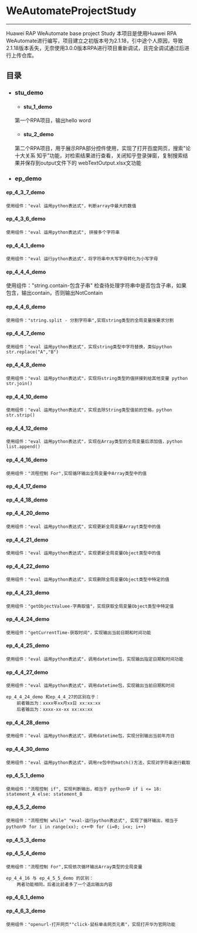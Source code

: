 # WeAutomateProjectStudy
***
Huawei RAP WeAutomate base project Study
本项目是使用Huawei RPA WeAutomate进行编写，项目建立之初版本号为2.1.18，引中途个人原因，导致2.1.18版本丢失，无奈使用3.0.0版本RPA进行项目重新调试，且完全调试通过后进行上传仓库。

## 目录


* ### stu_demo
    * #### stu_1_demo
    第一个RPA项目，输出hello word

    * #### stu_2_demo
    第二个RPA项目，用于展示RPA部分控件使用，实现了打开百度网页，搜索"论十大关系 知乎”功能，对检索结果进行查看，关闭知乎登录弹窗，复制搜索结果并保存到output文件下的 webTextOutput.xlsx文功能

- ###  ep_demo


#### ep_4_3_7_demo
    使用组件："eval 运用python表达式"，判断array中最大的数值

#### ep_4_3_6_demo
    使用组件："eval 运用python表达式", 拼接多个字符串

#### ep_4_4_1_demo
    使用组件："eval 运行python表达式"，将字符串中大写字母转化为小写字母

#### ep_4_4_4_demo
   使用组件："string.contain-包含子串" 检查待处理字符串中是否包含子串，如果包含，输出contain，否则输出NotContain

#### ep_4_4_6_demo
    使用组件："string.split - 分割字符串",实现string类型的全局变量按要求分割


#### ep_4_4_7_demo
    使用组件："eval 运用python表达式"，实现string类型中字符替换，类似python str.replace("A","B")

#### ep_4_4_8_demo
    使用组件："eval 运用python表达式"，实现将string类型的值拼接到给其他变量 python str.join()

#### ep_4_4_10_demo
    使用组件："eval 运用python表达式"，实现去除String类型值前的空格，python str.strip()

#### ep_4_4_12_demo
    使用组件："eval 运用python表达式"，实现在Array类型的全局变量后添加值，python list.append()

#### ep_4_4_16_demo
    使用组件："流程控制 For",实现循环输出全局变量中Array类型中的值

#### ep_4_4_17_demo

#### ep_4_4_18_demo


#### ep_4_4_20_demo
    使用组件："eval 运用python表达式"，实现更新全局变量Arrayt类型中的值
#### ep_4_4_21_demo
    使用组件："eval 运用python表达式"，实现更新全局变量Object类型中的值

#### ep_4_4_22_demo
    使用组件："eval 运用python表达式"，实现删除全局变量Object类型中特定的值

#### ep_4_4_23_demo
    使用组件："getObjectValuee-字典取值"，实现获取全局变量Object类型中特定值
    
#### ep_4_4_24_demo
    使用组件："getCurrentTime-获取时间"，实现输出当前日期和时间功能

#### ep_4_4_25_demo
    使用组件："eval 运用python表达式"，调用datetime包，实现输出指定日期和时间功能

#### ep_4_4_27_demo
    使用组件："eval 运用python表达式"，调用datetime包，实现输出当前日期和时间

    ep_4_4_24_demo 和ep_4_4_27的区别在于：
        前者输出为：xxxx年xx月xx日 xx:xx:xx
        后者输出为：xxxx-xx-xx xx:xx:xx

#### ep_4_4_28_demo
    使用组件："eval 运用python表达式"，调用datetime包，实现分别输出当前年月日

#### ep_4_4_30_demo
    使用组件："eval 运用python表达式"，调用re包中的match()方法，实现对字符串进行截取

#### ep_4_5_1_demo
    使用组件："流程控制 if", 实现判断输出，相当于 python中 if i <= 18: statement_A else: statement_B

#### ep_4_5_2_demo
    使用组件："流程控制 while" "eval-运行python表达式", 实现了循环输出，相当于 python中 for i in range(xx); c++中 for (i=0; i<x; i++)

#### ep_4_5_3_demo
#### ep_4_5_4_demo
    使用组件："流程控制 For",实现依次循环输出Array类型的全局变量

    ep_4_4_16 与 ep_4_5_5_demo 的区别：
        两者功能相同，后者比前者多了一个退出输出内容

#### ep_4_6_1_demo


#### ep_4_6_3_demo
    使用组件："openurl-打开网页""click-鼠标单击网页元素"，实现打开华为官网功能

    
